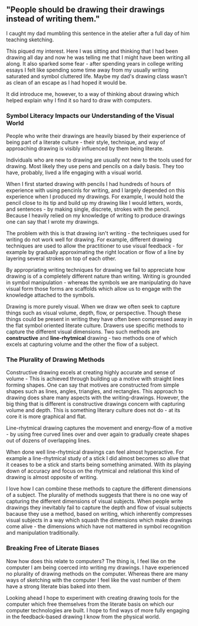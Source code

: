 ## "People should be drawing their drawings instead of writing them." 

I caught my dad mumbling this sentence in the atelier after a full day of him teaching sketching. 

This piqued my interest. Here I was sitting and thinking that I had been drawing all day and now he was telling me that I might have been writing all along. It also sparked some fear - after spending years in college writing essays I felt like spending some time away from my usually writing saturated and symbol cluttered life. Maybe my dad's drawing class wasn't as clean of an escape as I had hoped it would be.

It did introduce me, however, to a way of thinking about drawing which helped explain why I find it so hard to draw with computers.

### Symbol Literacy Impacts our Understanding of the Visual World

People who write their drawings are heavily biased by their experience of being part of a literate culture - their style, technique, and way of approaching drawing is visibly influenced by them being literate.

Individuals who are new to drawing are usually not new to the tools used for drawing. Most likely they use pens and pencils on a daily basis. They too have, probably, lived a life engaging with a visual world.

When I first started drawing with pencils I had hundreds of hours of experience with using pencinls for writing, and I largely depended on this experience when I produced my drawings. For example, I would hold the pencil close to its tip and build up my drawing like I would letters, words, and sentences - by making single, discrete, strokes with the pencil. Because I heavily relied on my knowledge of writing to produce drawings one can say that I wrote my drawings.

The problem with this is that drawing isn't writing - the techniques used for writing do not work well for drawing. For example, different drawing techniques are used to allow the practitioner to use visual feedback - for example by gradually approximating the right location or flow of a line by layering several strokes on top of each other.

By appropriating writing techniques for drawing we fail to appreciate how drawing is of a completely different nature than writing. Writing is grounded in symbol manipulation - whereas the symbols we are manipulating do have visual form those forms are scaffolds which allow us to engage with the knowledge attached to the symbols.

Drawing is more purely visual. When we draw we often seek to capture things such as visual volume, depth, flow, or perspective. Though these things could be present in writing they have often been compressed away in the flat symbol oriented literate culture. Drawers use specific methods to capture the different visual dimensions. Two such methods are **constructive** and **line-rhytmical** drawing - two methods one of which excels at capturing volume and the other the flow of a subject.

### The Plurality of Drawing Methods

Constructive drawing excels at creating highly accurate and sense of volume - This is achieved through building up a motive with straight lines forming shapes. One can say that motives are constructed from simple shapes such as lines, angles, triangles, and rectangles. This approach to drawing does share many aspects with the writing-drawings. However, the big thing that is different is constructive drawings concern with capturing volume and depth. This is something literary culture does not do - at its core it is more graphical and flat.

Line-rhytmical drawing captures the movement and energy-flow of a motive - by using free curved lines over and over again to gradually create shapes out of dozens of overlapping lines.

When done well line-rhytmical drawings can feel almost hyperactive. For example a line-rhytmical study of a stick I did almost becomes so alive that it ceases to be a stick and starts being something animated. With its playing down of accuracy and focus on the rhytmical and relational this kind of drawing is almost opposite of writing.

I love how I can combine these methods to capture the different dimensions of a subject. The plurality of methods suggests that there is no one way of capturing the different dimensions of visual subjects. When people write drawings they inevitably fail to capture the depth and flow of visual subjects bacause they use a method, based on writing, which inherently compresses visual subjects in a way which squash the dimensions which make drawings come alive - the dimensions which have not mattered in symbol recognition and manipulation traditionally.

### Breaking Free of Literate Biases

Now how does this relate to computers? The thing is, I feel like on the computer I am being coerced into writing my drawings. I have experienced no plurality of drawing methods on the computer. Whereas there are many ways of sketching with the computer I feel like the vast number of them have a strong literate bias baked into them.

Looking ahead I hope to experiment with creating drawing tools for the computer which free themselves from the literate basis on which our computer technologies are built. I hope to find ways of more fully engaging in the feedback-based drawing I know from the physical world.
